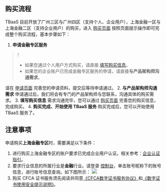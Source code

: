 ## 购买流程

TBaaS 目前开放了广州三区与广州四区（支持个人、企业用户），上海金融一区与上海金融二区（支持企业用户）的购买，进入 [购买页面](https://buy.cloud.tencent.com/tbaas_blockchain) 按照页面提示操作即可完成整个购买流程，基本步骤如下：
1. **申请金融专区服务**
>!  
> - 如果您通过个人用户方式购买，请直接 [填写购买信息](https://buy.cloud.tencent.com/tbaas_blockchain)。
> - 如果您的企业账户已完成金融专区服务的申请，请直接**与产品架构师沟通需求**。
> 
 请在 [申请页面](https://cloud.tencent.com/act/apply/tbaas_sh) 完善您的申请资料，提交后等待申请通过。
2. <span id="step02">**与产品架构师沟通需求**</span>
申请通过后，我们将会有专门的产品架构师与您联系，沟通具体的购买需求。
3. <span id="step03">**填写购买信息**</span>
需求沟通完毕，您可以通过 [购买页面](https://buy.cloud.tencent.com/tbaas_blockchain) 完善您的购买信息，完成购买。 
4. **购买完成、开始使用 TBaaS 服务**
购买完成后，您可以开始使用 TBaaS 服务了。

## 注意事项
申请购买**上海金融专区**时，需要满足以下条件：
1. 进行购买上海金融专区的账户要求已完成企业用户认证。相关参考：[企业认证指引](https://cloud.tencent.com/document/product/378/10496)。
2. 要求行业信息的所属行业是**金融**行业。请登录 [控制台](https://console.cloud.tencent.com/developer)，单击账号昵称下的账号信息，进行账号信息查询。如下图所示：
   ![](https://main.qcloudimg.com/raw/9a5efe95fa4a3102935793cc3c4348ca.png)
3. 购买 CFCA 证书服务须先阅读并同意[《CFCA数字证书服务协议》](http://www.cfca.com.cn/20150811/101230094.html )和[《数字证书使用安全提示说明》](http://www.cfca.com.cn/20150811/101230100.html)。
